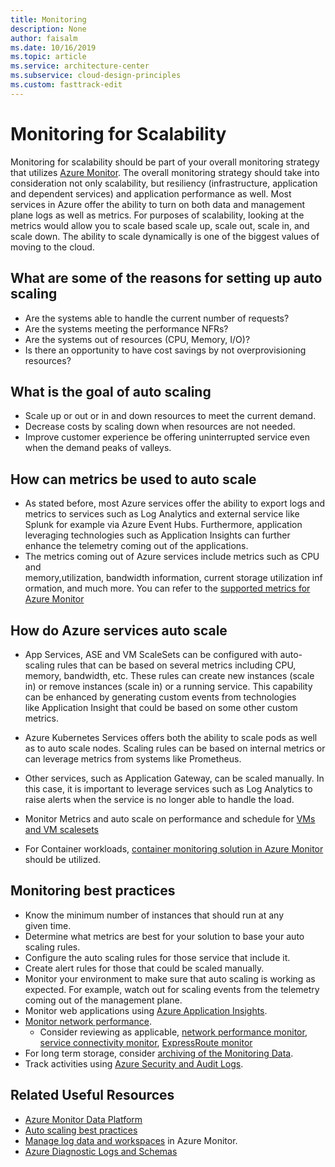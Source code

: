 ```yaml
---
title: Monitoring
description: None
author: faisalm
ms.date: 10/16/2019
ms.topic: article
ms.service: architecture-center
ms.subservice: cloud-design-principles
ms.custom: fasttrack-edit
---
```


# Monitoring for Scalability

Monitoring for scalability should be part of your overall monitoring strategy that utilizes [Azure Monitor](/azure/azure-monitor/). The overall monitoring strategy should take into consideration not only scalability, but resiliency (infrastructure, application and dependent services) and application performance as well. Most services in Azure offer the ability to turn on both data and management plane logs as well as metrics. For purposes of scalability, looking at the metrics would allow you to scale based scale up, scale out, scale in, and scale down. The ability to scale dynamically is one of the biggest values of moving to the cloud.  

## What are some of the reasons for setting up auto scaling

- Are the systems able to handle the current number of requests?
- Are the systems meeting the performance NFRs?
- Are the systems out of resources (CPU, Memory, I/O)?
- Is there an opportunity to have cost savings by not overprovisioning resources?

## What is the goal of auto scaling

- Scale up or out or in and down resources to meet the current demand.
- Decrease costs by scaling down when resources are not needed.
- Improve customer experience be offering uninterrupted service even when the demand peaks of valleys.

## How can metrics be used to auto scale

- As stated before, most Azure services offer the ability to export logs and metrics to services such as Log Analytics and external service like Splunk for example via Azure Event Hubs. Furthermore, application leveraging technologies such as Application Insights can further enhance the telemetry coming out of the applications.  
- The metrics coming out of Azure services include metrics such as CPU and memory,utilization, bandwidth information, current storage utilization information, and much more. You can refer to the [supported metrics for Azure Monitor](/azure/azure-monitor/platform/metrics-supported)

## How do Azure services auto scale

- App Services, ASE and VM ScaleSets can be configured with auto-scaling rules that can be based on several metrics including CPU, memory, bandwidth, etc. These rules can create new instances (scale in) or remove instances (scale in) or a running service. This capability can be enhanced by generating custom events from technologies like Application Insight that could be based on some other custom metrics.
- Azure Kubernetes Services offers both the ability to scale pods as well as to auto scale nodes. Scaling rules can be based on internal metrics or can leverage metrics from systems like Prometheus.
- Other services, such as Application Gateway, can be scaled manually. In this case, it is important to leverage services such as Log Analytics to raise alerts when the service is no longer able to handle the load.

- Monitor Metrics and auto scale on performance and schedule for [VMs and VM scalesets](/azure/azure-monitor/insights/vminsights-overview)

- For Container workloads, [container monitoring solution in Azure Monitor](/azure/azure-monitor/insights/containers) should be utilized.

## Monitoring best practices

- Know the minimum number of instances that should run at any given time.
- Determine what metrics are best for your solution to base your auto scaling rules.
- Configure the auto scaling rules for those service that include it.
- Create alert rules for those that could be scaled manually.
- Monitor your environment to make sure that auto scaling is working as expected. For example, watch out for scaling events from the telemetry coming out of the management plane.
- Monitor web applications using [Azure Application Insights](/azure/azure-monitor/learn/quick-monitor-portal).
- [Monitor network performance](/azure/azure-monitor/insights/network-performance-monitor).
  - Consider reviewing as applicable, [network performance monitor](/azure/azure-monitor/insights/network-performance-monitor-performance-monitor), [service connectivity monitor](/azure/azure-monitor/insights/network-performance-monitor-service-connectivity), [ExpressRoute monitor](/azure/azure-monitor/insights/network-performance-monitor-expressroute)
- For long term storage, consider [archiving of the Monitoring Data](/azure/azure-monitor/learn/tutorial-archive-data).
- Track activities using [Azure Security and Audit Logs](/azure/security/fundamentals/log-audit).

## Related Useful Resources

- [Azure Monitor Data Platform](/azure/azure-monitor/platform/data-platform)
- [Auto scaling best practices](/azure/azure-monitor/platform/autoscale-best-practices)
- [Manage log data and workspaces](/azure/azure-monitor/platform/manage-access)
in Azure Monitor.
- [Azure Diagnostic Logs and Schemas](/azure/azure-monitor/platform/diagnostic-logs-schema)
